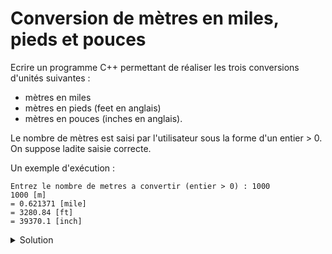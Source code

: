 # Conversion de mètres en miles, pieds et pouces

Ecrire un programme C++ permettant de réaliser les trois conversions d'unités suivantes :
- mètres en miles
- mètres en pieds (feet en anglais)
- mètres en pouces (inches en anglais).
  
Le nombre de mètres est saisi par l'utilisateur sous la forme d'un entier > 0. On suppose ladite saisie correcte.

Un exemple d'exécution :
~~~
Entrez le nombre de metres a convertir (entier > 0) : 1000
1000 [m]
= 0.621371 [mile]
= 3280.84 [ft]
= 39370.1 [inch]
~~~



<details>
<summary>Solution</summary>

~~~cpp
#include <iostream>
#include <cstdlib>
using namespace std;

int main() {

    const double metres_en_miles = 6.213711922e-4;
    const double metres_en_ft    = 3.280839895;
    const double metres_en_inch  = 39.37007874;

    // Saisie utilisateur
    int nb_metres;
    cout << "Entrez le nombre de metres a convertir (entier > 0) : ";
    cin >> nb_metres;

    cout << nb_metres << " [m]" << endl
         << "= " << nb_metres * metres_en_miles << " [mile]" << endl
         << "= " << nb_metres * metres_en_ft    << " [ft]"   << endl
         << "= " << nb_metres * metres_en_inch  << " [inch]" << endl;

    return EXIT_SUCCESS;
}
~~~
   
   



</details>
